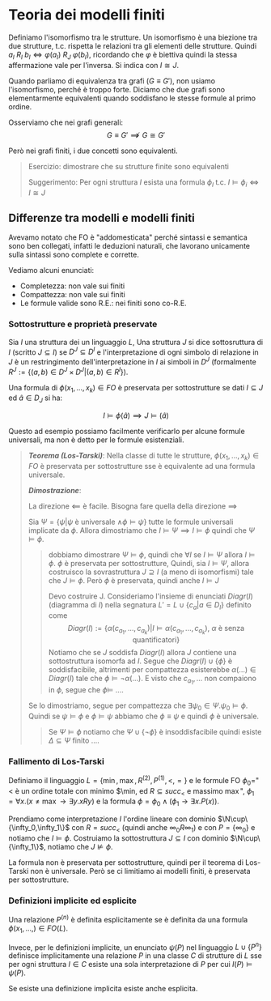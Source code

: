 # Teoria dei modelli finiti

Definiamo l'isomorfismo tra le strutture. Un isomorfismo è una biezione tra due strutture, t.c. rispetta le relazioni tra gli elementi delle strutture. Quindi $a_I~R_I~b_I\iff\varphi(a_I)~R_J~\varphi(b_I)$, ricordando che $\varphi$ è biettiva quindi la stessa affermazione vale per l'inversa. Si indica con $I\cong J$.

Quando parliamo di equivalenza tra grafi ($G\equiv G'$), non usiamo l'isomorfismo, perché è troppo forte. Diciamo che due grafi sono elementarmente equivalenti quando soddisfano le stesse formule al primo ordine.

Osserviamo che nei grafi generali:
$$
G\equiv G'\not\implies G\cong G'
$$

Però nei grafi finiti, i due concetti sono equivalenti.

> Esercizio: dimostrare che su strutture finite sono equivalenti
> 
> Suggerimento: Per ogni struttura  $I$ esista una formula $\phi_I$ t.c. $I\vDash\phi_i\iff I\cong J$

## Differenze tra modelli e modelli finiti

Avevamo notato che FO è "addomesticata" perché sintassi e semantica sono ben collegati, infatti le deduzioni naturali, che lavorano unicamente sulla sintassi sono complete e corrette.

Vediamo alcuni enunciati:
* Completezza: non vale sui finiti
* Compattezza: non vale sui finiti
* Le formule valide sono R.E.: nei finiti sono co-R.E.

### Sottostrutture e proprietà preservate

Sia $I$ una struttura dei un linguaggio $L$, Una struttura $J$ si dice sottosruttura di $I$ (scritto $J\subseteq I$) se $D^J\subseteq D^I$ e l'interpretazione di ogni simbolo di relazione in $J$ è un restringimento dell'interpretazione in $I$ ai simboli in $D^J$ (formalmente $R^J:=\{(a,b)\in D^J\times D^J|(a,b)\in R^I\}$).

Una formula di $\phi(x_1,...,x_k)\in FO$ è preservata per sottostrutture se dati $I\subseteq J$ ed $\hat a\in D_J$ si ha:

$$
I\vDash\phi(\hat a)\implies J\vDash(\hat a)
$$

Questo ad esempio possiamo facilmente verificarlo per alcune formule universali, ma non è detto per le formule esistenziali.

> ***Teorema (Los-Tarski)***: Nella classe di tutte le strutture, $\phi(x_1,...,x_k)\in FO$ è preservata per sottostrutture sse è equivalente ad una formula universale.
>
> ***Dimostrazione***:
>
> La direzione $\impliedby$ è facile. Bisogna fare quella della direzione $\implies$
> 
> Sia $\Psi=\{\psi|\psi$ è universale $\land \phi\vDash\psi\}$ tutte le formule universali implicate da $\phi$. Allora dimostriamo che $I\vDash\Psi\implies I\vDash\phi$ quindi che $\Psi\vDash\phi$.
> 
> > dobbiamo dimostrare $\Psi\vDash\phi$, quindi che $\forall I$ se $I\vDash\Psi$ allora $I\vDash\phi$.
> > $\phi$ è preservata per sottostrutture, Quindi, sia $I\vDash\Psi$, allora costruisco la sovrastruttura $J\supseteq I$ (a meno di isomorfismi) tale che $J\vDash\phi$. Però $\phi$ è preservata, quindi anche $I\vDash J$
> > 
> > Devo costruire J. Consideriamo l'insieme di enunciati $Diagr(I)$ (diagramma di $I$) nella segnatura $L'=L\cup\{c_a|a\in D_I\}$ definito come
> > $$Diagr(I):=\{\alpha(c_{a_1},...,c_{a_k})|I\vDash\alpha(c_{a_1},...,c_{a_k}),~\alpha\text{ è senza quantificatori}\}$$
> > Notiamo che se $J$ soddisfa $Diagr(I)$ allora $J$ contiene una sottostruttura isomorfa ad $I$.
> > Segue che $Diagr(I)\cup\{\phi\}$ è soddisfacibile, altrimenti per compattezza esisterebbe $\alpha(...)\in Diagr(I)$ tale che $\phi\vDash\lnot\alpha(...)$. E visto che $c_{a_1},...$ non compaiono in $\phi$, segue che $\phi\vDash$ ....
> 
> Se lo dimostriamo, segue per compattezza che $\exists\psi_0\in\Psi.\psi_0\vDash\phi$. Quindi se $\psi\vDash\phi$ e $\phi\vDash\psi$ abbiamo che $\phi\equiv\psi$ e quindi $\phi$ è universale.
>
> > Se $\Psi\vDash\phi$ notiamo che $\Psi\cup\{\lnot\phi\}$ è insoddisfacibile quindi esiste $\Delta\subseteq\Psi$ finito ....

### Fallimento di Los-Tarski

Definiamo il linguaggio $L=\{\min,\max,R^{(2)},P^{(1)},<,=\}$ e le formule FO $\phi_0=$"< è un ordine totale con minimo $\min, ed $R\subseteq succ_<$ e massimo $\max$", $\phi_1=\forall x.(x\neq\max\rightarrow \exists y. xRy)$ e la formula $\phi=\phi_0\land(\phi_1\rightarrow \exists x.P(x))$.

Prendiamo come interpretazione $I$ l'ordine lineare con dominio $\N\cup\{\infty_0,\infty_1\}$ con $R=succ_<$ (quindi anche $\infty_0R\infty_1$) e con $P=\{\infty_0\}$ e notiamo che $I\vDash\phi$. Costruiamo la sottostruttura $J\subseteq I$ con dominio $\N\cup\{\infty_1\}$, notiamo che $J\not\vDash\phi$.

La formula non è preservata per sottostrutture, quindi per il teorema di Los-Tarski non è universale. Però se ci limitiamo ai modelli finiti, è preservata per sottostrutture.

### Definizioni implicite ed esplicite

Una relazione $P^{(n)}$ è definita esplicitamente se è definita da una formula $\phi(x_1,...,)\in FO(L)$.

Invece, per le definizioni implicite, un enunciato $\psi(P)$ nel linguaggio $L\cup\{P^{n}\}$ definisce implicitamente una relazione $P$ in una classe $C$ di strutture di $L$ sse per ogni struttura $I\in C$ esiste una sola interpretazione di $P$ per cui $I(P)\vDash\psi(P)$.

Se esiste una definizione implicita esiste anche esplicita.